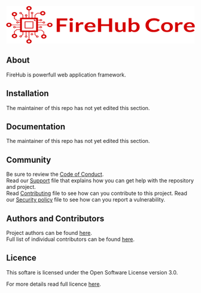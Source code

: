 <img src="https://raw.githubusercontent.com/The-FireHub-Project/the-firehub-project.github.io/master/resources/graphics/logo/core.svg" width="100%" height="100px">

## About

FireHub is powerfull web application framework.

## Installation

[//]: # (TODO: Add instalation description)
The maintainer of this repo has not yet edited this section.

## Documentation

[//]: # (TODO: Add documentation description)
The maintainer of this repo has not yet edited this section.

## Community

Be sure to review the [Code of Conduct](https://github.com/The-FireHub-Project/.github/blob/master/.github/CODE_OF_CONDUCT.md).<br>
Read our [Support](https://github.com/The-FireHub-Project/.github/blob/master/.github/SUPPORT.md) file that explains how you can get help with the repository and project.<br>
Read [Contributing](https://github.com/The-FireHub-Project/.github/blob/master/.github/CONTRIBUTING.md) file to see how can you contribute to this project.
Read our [Security policy](.github/SECURITY.md) file to see how can you report a vulnerability.

## Authors and Contributors

Project authors can be found [here](.github/AUTHORS.md).<br>
Full list of individual contributors can be found [here](.github/CONTRIBUTORS.md).

## Licence

This softare is licensed under the Open Software License version 3.0.

For more details read full licence [here](https://github.com/The-FireHub-Project/TheCore/blob/master/LICENCE.md).